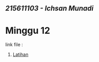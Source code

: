 ## _215611103 - Ichsan Munadi_

# Minggu 12

link file :
1. [Latihan](https://github.com/papiyot/tekn-cloud-computing/blob/master/minggu-12/latihan.md)
